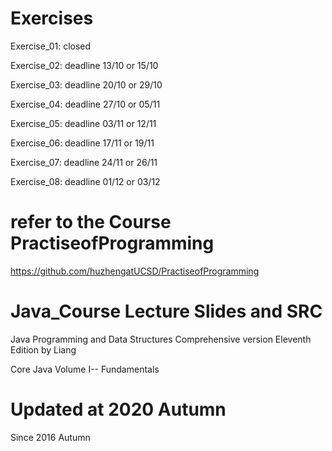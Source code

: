 # Exercises 
Exercise_01: closed 

Exercise_02: deadline 13/10 or 15/10

Exercise_03: deadline 20/10 or 29/10

Exercise_04: deadline 27/10 or 05/11 
   
Exercise_05: deadline 03/11 or 12/11 

Exercise_06: deadline 17/11 or 19/11

Exercise_07: deadline 24/11 or 26/11

Exercise_08: deadline 01/12 or 03/12

# refer to the Course PractiseofProgramming
<https://github.com/huzhengatUCSD/PractiseofProgramming>

# Java_Course Lecture Slides and SRC
Java Programming and Data Structures Comprehensive version Eleventh Edition by Liang  

Core Java Volume I-- Fundamentals  

# Updated at 2020 Autumn 
Since 2016 Autumn



